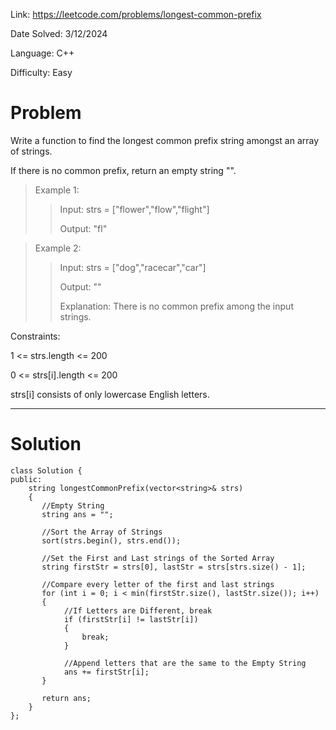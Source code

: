 Link: https://leetcode.com/problems/longest-common-prefix

Date Solved: 3/12/2024

Language: C++

Difficulty: Easy

# Problem

Write a function to find the longest common prefix string amongst an array of strings.

If there is no common prefix, return an empty string "".
 
>Example 1:
>
>>Input: strs = ["flower","flow","flight"]
>>
>>Output: "fl"

>Example 2:
>
>>Input: strs = ["dog","racecar","car"]
>>
>>Output: ""
>>
>>Explanation: There is no common prefix among the input strings.
 

Constraints:

1 <= strs.length <= 200

0 <= strs[i].length <= 200

strs[i] consists of only lowercase English letters.

---

# Solution

```
class Solution {
public:
    string longestCommonPrefix(vector<string>& strs) 
    {
       //Empty String
       string ans = "";

       //Sort the Array of Strings
       sort(strs.begin(), strs.end());

       //Set the First and Last strings of the Sorted Array
       string firstStr = strs[0], lastStr = strs[strs.size() - 1];

       //Compare every letter of the first and last strings
       for (int i = 0; i < min(firstStr.size(), lastStr.size()); i++)
       {
            //If Letters are Different, break 
            if (firstStr[i] != lastStr[i])
            {
                break; 
            }

            //Append letters that are the same to the Empty String  
            ans += firstStr[i];
       }

       return ans; 
    }
};
```
